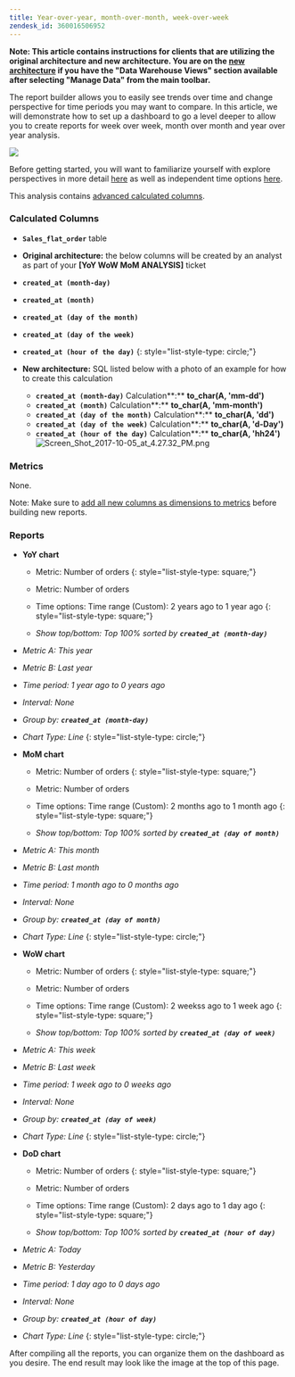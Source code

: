 ```yaml
---
title: Year-over-year, month-over-month, week-over-week
zendesk_id: 360016506952
---
```


**Note: This article contains instructions for clients that are utilizing the original architecture and new architecture. You are on the [new architecture](../administrator/account-management/new-architecture.md) if you have the \"Data Warehouse Views\" section available after selecting \"Manage Data\" from the main toolbar.**

The report builder allows you to easily see trends over time and change perspective for time periods you may want to compare. In this article, we will demonstrate how to set up a dashboard to go a level deeper to allow you to create reports for week over week, month over month and year over year analysis.

![](../assets/Wow__mom__yoy.png)

Before getting started, you will want to familiarize yourself with explore perspectives in more detail [here](../tutorials/using-visual-report-builder.md) as well as independent time options [here](../tutorials/time-options-visual-rpt-bldr.md).

This analysis contains [advanced calculated columns](../data-analyst/data-warehouse-mgr/adv-calc-columns.md).

### Calculated Columns

* <span class="wysiwyg-color-blue">**`Sales_flat_order`**</span> table
* **Original architecture:** the below columns will be created by an analyst as part of your **[YoY WoW MoM ANALYSIS]** ticket
* <span class="wysiwyg-color-blue">**`created_at (month-day)`**</span>
* <span class="wysiwyg-color-blue">**`created_at (month)`**</span>
* <span class="wysiwyg-color-blue">**`created_at (day of the month)`**</span>
* <span class="wysiwyg-color-blue">**`created_at (day of the week)`**</span>
* <span class="wysiwyg-color-blue">**`created_at (hour of the day)`**</span>
{: style="list-style-type: circle;"}

* **New architecture:** SQL listed below with a photo of an example for how to create this calculation
  * <span class="wysiwyg-color-blue">**`created_at (month-day)`**</span> Calculation**:** **to_char(A, 'mm-dd')**
  * <span class="wysiwyg-color-blue">**`created_at (month)`**</span> Calculation**:** **to_char(A, 'mm-month')**
  * <span class="wysiwyg-color-blue">**`created_at (day of the month)`**</span> Calculation**:** **to_char(A, 'dd')**
  * <span class="wysiwyg-color-blue">**`created_at (day of the week)`**</span> Calculation**:** **to_char(A, 'd-Day')**
  * <span class="wysiwyg-color-blue">**`created_at (hour of the day)`**</span> Calculation**:** **to_char(A, 'hh24')**
    ![Screen\_Shot\_2017-10-05\_at\_4.27.32\_PM.png](../assets/Screen_Shot_2017-10-05_at_4.27.32_PM.png)

### Metrics

None.

Note: Make sure to [add all new columns as dimensions to metrics](../data-analyst/data-warehouse-mgr/manage-data-dimensions-metrics.md) before building new reports.

### Reports

* **YoY chart**
  * Metric: Number of orders
  {: style="list-style-type: square;"}

  * Metric: Number of orders
  * Time options: Time range (Custom): 2 years ago to 1 year ago
  {: style="list-style-type: square;"}

  * *Show top/bottom: Top 100% sorted by **`created_at (month-day)`***

* *Metric A: This year*
* *Metric B: Last year*
* *Time period: 1 year ago to 0 years ago*
* *Interval: None*
* *Group by: **`created_at (month-day)`***
* *Chart Type: Line*
{: style="list-style-type: circle;"}

* **MoM chart**
  * Metric: Number of orders
  {: style="list-style-type: square;"}

  * Metric: Number of orders
  * Time options: Time range (Custom): 2 months ago to 1 month ago
  {: style="list-style-type: square;"}

  * *Show top/bottom: Top 100% sorted by **`created_at (day of month)`***

* *Metric A: This month*
* *Metric B: Last month*
* *Time period: 1 month ago to 0 months ago*
* *Interval: None*
* *Group by: **`created_at (day of month)`***
* *Chart Type: Line*
{: style="list-style-type: circle;"}

* **WoW chart**
  * Metric: Number of orders
  {: style="list-style-type: square;"}

  * Metric: Number of orders
  * Time options: Time range (Custom): 2 weekss ago to 1 week ago
  {: style="list-style-type: square;"}

  * *Show top/bottom: Top 100% sorted by **`created_at (day of week)`***

* *Metric A: This week*
* *Metric B: Last week*
* *Time period: 1 week ago to 0 weeks ago*
* *Interval: None*
* *Group by: **`created_at (day of week)`***
* *Chart Type: Line*
{: style="list-style-type: circle;"}

* **DoD chart**
  * Metric: Number of orders
  {: style="list-style-type: square;"}

  * Metric: Number of orders
  * Time options: Time range (Custom): 2 days ago to 1 day ago
  {: style="list-style-type: square;"}

  * *Show top/bottom: Top 100% sorted by **`created_at (hour of day)`***

* *Metric A: Today*
* *Metric B: Yesterday*
* *Time period: 1 day ago to 0 days ago*
* *Interval: None*
* *Group by: **`created_at (hour of day)`***
* *Chart Type: Line*
{: style="list-style-type: circle;"}

After compiling all the reports, you can organize them on the dashboard as you desire. The end result may look like the image at the top of this page.
